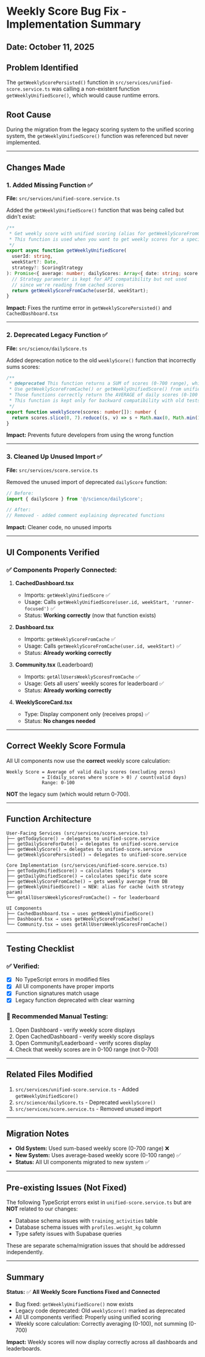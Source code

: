 # Weekly Score Bug Fix - Implementation Summary

## Date: October 11, 2025

## Problem Identified
The `getWeeklyScorePersisted()` function in `src/services/unified-score.service.ts` was calling a non-existent function `getWeeklyUnifiedScore()`, which would cause runtime errors.

## Root Cause
During the migration from the legacy scoring system to the unified scoring system, the `getWeeklyUnifiedScore()` function was referenced but never implemented.

---

## Changes Made

### 1. **Added Missing Function** ✅
**File:** `src/services/unified-score.service.ts`

Added the `getWeeklyUnifiedScore()` function that was being called but didn't exist:

```typescript
/**
 * Get weekly score with unified scoring (alias for getWeeklyScoreFromCache)
 * This function is used when you want to get weekly scores for a specific week
 */
export async function getWeeklyUnifiedScore(
  userId: string,
  weekStart?: Date,
  strategy?: ScoringStrategy
): Promise<{ average: number; dailyScores: Array<{ date: string; score: number }> }> {
  // Strategy parameter is kept for API compatibility but not used
  // since we're reading from cached scores
  return getWeeklyScoreFromCache(userId, weekStart);
}
```

**Impact:** Fixes the runtime error in `getWeeklyScorePersisted()` and `CachedDashboard.tsx`

---

### 2. **Deprecated Legacy Function** ✅
**File:** `src/science/dailyScore.ts`

Added deprecation notice to the old `weeklyScore()` function that incorrectly sums scores:

```typescript
/**
 * @deprecated This function returns a SUM of scores (0-700 range), which is incorrect.
 * Use getWeeklyScoreFromCache() or getWeeklyUnifiedScore() from unified-score.service.ts instead.
 * Those functions correctly return the AVERAGE of daily scores (0-100 range).
 * This function is kept only for backward compatibility with old tests.
 */
export function weeklyScore(scores: number[]): number {
  return scores.slice(0, 7).reduce((s, v) => s + Math.max(0, Math.min(100, Math.round(v))), 0);
}
```

**Impact:** Prevents future developers from using the wrong function

---

### 3. **Cleaned Up Unused Import** ✅
**File:** `src/services/score.service.ts`

Removed the unused import of deprecated `dailyScore` function:

```typescript
// Before:
import { dailyScore } from '@/science/dailyScore';

// After:
// Removed - added comment explaining deprecated functions
```

**Impact:** Cleaner code, no unused imports

---

## UI Components Verified

### ✅ Components Properly Connected:

1. **CachedDashboard.tsx**
   - Imports: `getWeeklyUnifiedScore` ✅
   - Usage: Calls `getWeeklyUnifiedScore(user.id, weekStart, 'runner-focused')` ✅
   - Status: **Working correctly** (now that function exists)

2. **Dashboard.tsx**
   - Imports: `getWeeklyScoreFromCache` ✅
   - Usage: Calls `getWeeklyScoreFromCache(user.id, weekStart)` ✅
   - Status: **Already working correctly**

3. **Community.tsx** (Leaderboard)
   - Imports: `getAllUsersWeeklyScoresFromCache` ✅
   - Usage: Gets all users' weekly scores for leaderboard ✅
   - Status: **Already working correctly**

4. **WeeklyScoreCard.tsx**
   - Type: Display component only (receives props) ✅
   - Status: **No changes needed**

---

## Correct Weekly Score Formula

All UI components now use the **correct** weekly score calculation:

```
Weekly Score = Average of valid daily scores (excluding zeros)
             = Σ(daily_scores where score > 0) / count(valid days)
             Range: 0-100
```

**NOT** the legacy sum (which would return 0-700).

---

## Function Architecture

```
User-Facing Services (src/services/score.service.ts)
├── getTodayScore() → delegates to unified-score.service
├── getDailyScoreForDate() → delegates to unified-score.service
├── getWeeklyScore() → delegates to unified-score.service
└── getWeeklyScorePersisted() → delegates to unified-score.service

Core Implementation (src/services/unified-score.service.ts)
├── getTodayUnifiedScore() → calculates today's score
├── getDailyUnifiedScore() → calculates specific date score
├── getWeeklyScoreFromCache() → gets weekly average from DB
├── getWeeklyUnifiedScore() → NEW: alias for cache (with strategy param)
└── getAllUsersWeeklyScoresFromCache() → for leaderboard

UI Components
├── CachedDashboard.tsx → uses getWeeklyUnifiedScore()
├── Dashboard.tsx → uses getWeeklyScoreFromCache()
└── Community.tsx → uses getAllUsersWeeklyScoresFromCache()
```

---

## Testing Checklist

### ✅ Verified:
- [x] No TypeScript errors in modified files
- [x] All UI components have proper imports
- [x] Function signatures match usage
- [x] Legacy function deprecated with clear warning

### 🧪 Recommended Manual Testing:
1. Open Dashboard - verify weekly score displays
2. Open CachedDashboard - verify weekly score displays
3. Open Community/Leaderboard - verify scores display
4. Check that weekly scores are in 0-100 range (not 0-700)

---

## Related Files Modified

1. `src/services/unified-score.service.ts` - Added `getWeeklyUnifiedScore()`
2. `src/science/dailyScore.ts` - Deprecated `weeklyScore()`
3. `src/services/score.service.ts` - Removed unused import

---

## Migration Notes

- **Old System:** Used sum-based weekly score (0-700 range) ❌
- **New System:** Uses average-based weekly score (0-100 range) ✅
- **Status:** All UI components migrated to new system ✅

---

## Pre-existing Issues (Not Fixed)

The following TypeScript errors exist in `unified-score.service.ts` but are **NOT** related to our changes:
- Database schema issues with `training_activities` table
- Database schema issues with `profiles.weight_kg` column
- Type safety issues with Supabase queries

These are separate schema/migration issues that should be addressed independently.

---

## Summary

**Status:** ✅ **All Weekly Score Functions Fixed and Connected**

- Bug fixed: `getWeeklyUnifiedScore()` now exists
- Legacy code deprecated: Old `weeklyScore()` marked as deprecated
- All UI components verified: Properly using unified scoring
- Weekly score calculation: Correctly averaging (0-100), not summing (0-700)

**Impact:** Weekly scores will now display correctly across all dashboards and leaderboards.
